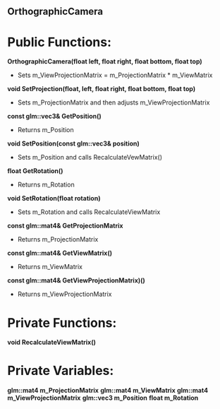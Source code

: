 ## OrthographicCamera

# Public Functions:
**OrthographicCamera(float left, float right, float bottom, float top)**
- Sets m_ViewProjectionMatrix = m_ProjectionMatrix * m_ViewMatrix

**void SetProjection(float, left, float right, float bottom, float top)**
- Sets m_ProjectionMatrix and then adjusts m_ViewProjectionMatrix

**const glm::vec3& GetPosition()**
- Returns m_Position

**void SetPosition(const glm::vec3& position)**
- Sets m_Position and calls RecalculateVewMatrix()

**float GetRotation()**
- Returns m_Rotation

**void SetRotation(float rotation)**
- Sets m_Rotation and calls RecalculateViewMatrix

**const glm::mat4& GetProjectionMatrix**
- Returns m_ProjectionMatrix

**const glm::mat4& GetViewMatrix()**
- Returns m_ViewMatrix

**const glm::mat4& GetViewProjectionMatrix)()**
- Returns m_ViewProjectionMatrix

# Private Functions:
**void RecalculateViewMatrix()**

# Private Variables:
**glm::mat4 m_ProjectionMatrix**
**glm::mat4 m_ViewMatrix**
**glm::mat4 m_ViewProjectionMatrix**
**glm::vec3 m_Position**
**float m_Rotation**